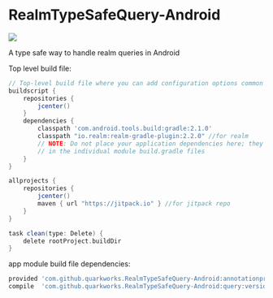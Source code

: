 # RealmTypeSafeQuery-Android
[![](https://jitpack.io/v/QuarkWorks/RealmTypeSafeQuery-Android.svg)](https://jitpack.io/#QuarkWorks/RealmTypeSafeQuery-Android)

A type safe way to handle realm queries in Android

Top level build file:
```groovy
// Top-level build file where you can add configuration options common to all sub-projects/modules.
buildscript {
    repositories {
        jcenter()
    }
    dependencies {
        classpath 'com.android.tools.build:gradle:2.1.0'
        classpath "io.realm:realm-gradle-plugin:2.2.0" //for realm
        // NOTE: Do not place your application dependencies here; they belong
        // in the individual module build.gradle files
    }
}

allprojects {
    repositories {
        jcenter()
        maven { url "https://jitpack.io" } //for jitpack repo
    }
}

task clean(type: Delete) {
    delete rootProject.buildDir
}
```

app module build file dependencies:
```groovy
provided 'com.github.quarkworks.RealmTypeSafeQuery-Android:annotationprocessor:version-number'
compile  'com.github.quarkworks.RealmTypeSafeQuery-Android:query:version-number'
```
